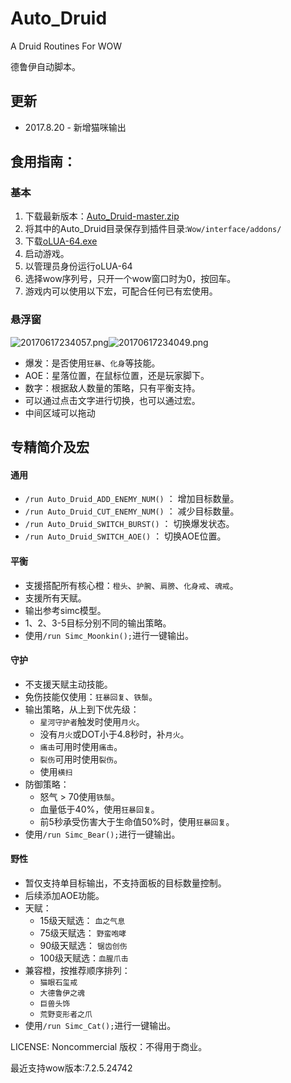 # Auto_Druid
A Druid Routines For WOW

德鲁伊自动脚本。

## 更新

* 2017.8.20 - 新增猫咪输出




## 食用指南：

### 基本

1. 下载最新版本：[Auto_Druid-master.zip](https://github.com/liantian-cn/Auto_Druid/archive/master.zip)
2. 将其中的Auto_Druid目录保存到插件目录:`Wow/interface/addons/`
3. 下载[oLUA-64.exe](https://static.liantian.me/download/ahRifnN0YXRpYy1saWFudGlhbi1tZXIVCxIIRG9jdW1lbnQYgICAgIDkkQoM/oLUA-64.exe)
4. 启动游戏。
5. 以管理员身份运行oLUA-64
5. 选择wow序列号，只开一个wow窗口时为0，按回车。
6. 游戏内可以使用以下宏，可配合任何已有宏使用。


### 悬浮窗
![20170617234057.png](https://static.liantian.me/download/ahRifnN0YXRpYy1saWFudGlhbi1tZXIVCxIIRG9jdW1lbnQYgICAgPiWlQoM/20170617234057.png)![20170617234049.png](https://static.liantian.me/download/ahRifnN0YXRpYy1saWFudGlhbi1tZXIVCxIIRG9jdW1lbnQYgICAgO2xgwoM/20170617234049.png)

* 爆发：是否使用`狂暴`、`化身`等技能。
* AOE：星落位置，在鼠标位置，还是玩家脚下。
* 数字：根据敌人数量的策略，只有平衡支持。
* 可以通过点击文字进行切换，也可以通过宏。
* 中间区域可以拖动


## 专精简介及宏

#### 通用

* `/run Auto_Druid_ADD_ENEMY_NUM()` ： 增加目标数量。
* `/run Auto_Druid_CUT_ENEMY_NUM()` ： 减少目标数量。
* `/run Auto_Druid_SWITCH_BURST()` ： 切换爆发状态。
* `/run Auto_Druid_SWITCH_AOE()` ： 切换AOE位置。



#### 平衡

* 支援搭配所有核心橙：`橙头`、`护腕`、`肩膀`、`化身戒`、`魂戒`。
* 支援所有天赋。
* 输出参考simc模型。
* 1、2、3-5目标分别不同的输出策略。
* 使用`/run Simc_Moonkin();`进行一键输出。

#### 守护

* 不支援天赋主动技能。
* 免伤技能仅使用：`狂暴回复`、`铁鬃`。
* 输出策略，从上到下优先级：
	* `星河守护者`触发时使用`月火`。
	* 没有`月火`或DOT小于4.8秒时，补`月火`。
	* `痛击`可用时使用`痛击`。
	* `裂伤`可用时使用`裂伤`。
	* 使用`横扫`
* 防御策略：
	* 怒气 > 70使用`铁鬃`。
	* 血量低于40%，使用`狂暴回复`。
	* 前5秒承受伤害大于生命值50%时，使用`狂暴回复`。
* 使用`/run Simc_Bear();`进行一键输出。

#### 野性

* 暂仅支持单目标输出，不支持面板的目标数量控制。
* 后续添加AOE功能。
* 天赋：
	* 15级天赋选： `血之气息`
	* 75级天赋选： `野蛮咆哮`
	* 90级天赋选： `锯齿创伤`
	* 100级天赋选：`血腥爪击`
* 兼容橙，按推荐顺序排列：
	* `猫眼石玺戒`
	* `大德鲁伊之魂`
	* `巨兽头饰`
	* `荒野变形者之爪`
* 使用`/run Simc_Cat();`进行一键输出。


LICENSE: Noncommercial
版权：不得用于商业。


最近支持wow版本:7.2.5.24742